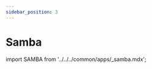```yaml
---
sidebar_position: 3
---
```


# Samba

import SAMBA from '../../../common/apps/\_samba.mdx';

<SAMBA />
